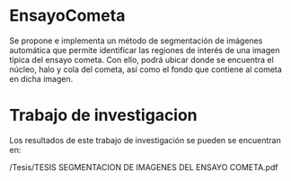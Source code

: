 # EnsayoCometa
Se propone e implementa un método de segmentación de imágenes automática que permite identificar las regiones de interés de una imagen típica del ensayo cometa. Con ello, podrá ubicar donde se encuentra el núcleo, halo y cola del cometa, así como el fondo que contiene al cometa en dicha imagen.

# Trabajo de investigacion
Los resultados de este trabajo de investigación se pueden se encuentran en:

/Tesis/TESIS SEGMENTACION DE IMAGENES DEL ENSAYO COMETA.pdf
